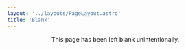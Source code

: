 ```yaml
---
layout: '../layouts/PageLayout.astro'
title: 'Blank'
---
```



<div style="height: 80vh; text-align: center;">
This page has been left blank unintentionally.
</div>
